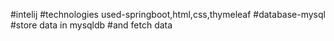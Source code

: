 #intelij 
#technologies used-springboot,html,css,thymeleaf
#database-mysql
#store data in mysqldb
#and fetch data
